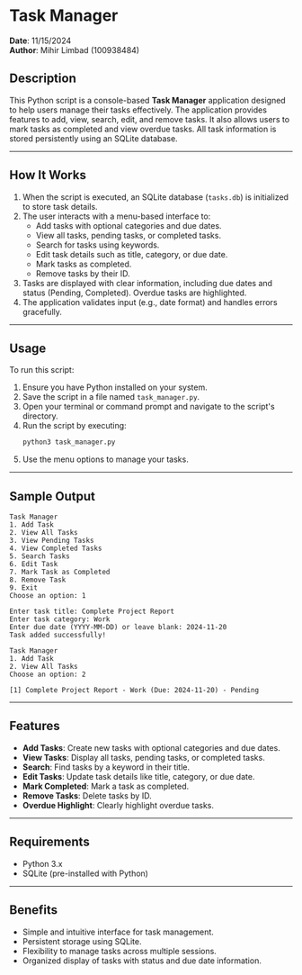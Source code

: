 # Task Manager  
**Date**: 11/15/2024  
**Author**: Mihir Limbad (100938484)  

## **Description**  
This Python script is a console-based **Task Manager** application designed to help users manage their tasks effectively. The application provides features to add, view, search, edit, and remove tasks. It also allows users to mark tasks as completed and view overdue tasks. All task information is stored persistently using an SQLite database.

---

## **How It Works**  
1. When the script is executed, an SQLite database (`tasks.db`) is initialized to store task details.  
2. The user interacts with a menu-based interface to:  
   - Add tasks with optional categories and due dates.  
   - View all tasks, pending tasks, or completed tasks.  
   - Search for tasks using keywords.  
   - Edit task details such as title, category, or due date.  
   - Mark tasks as completed.  
   - Remove tasks by their ID.  
3. Tasks are displayed with clear information, including due dates and status (Pending, Completed). Overdue tasks are highlighted.  
4. The application validates input (e.g., date format) and handles errors gracefully.

---

## **Usage**  
To run this script:  

1. Ensure you have Python installed on your system.  
2. Save the script in a file named `task_manager.py`.  
3. Open your terminal or command prompt and navigate to the script's directory.  
4. Run the script by executing:  
   ```bash
   python3 task_manager.py
   ```  
5. Use the menu options to manage your tasks.  

---

## **Sample Output**  
```plaintext
Task Manager  
1. Add Task  
2. View All Tasks  
3. View Pending Tasks  
4. View Completed Tasks  
5. Search Tasks  
6. Edit Task  
7. Mark Task as Completed  
8. Remove Task  
9. Exit  
Choose an option: 1  

Enter task title: Complete Project Report  
Enter task category: Work  
Enter due date (YYYY-MM-DD) or leave blank: 2024-11-20  
Task added successfully!  

Task Manager  
1. Add Task  
2. View All Tasks  
Choose an option: 2  

[1] Complete Project Report - Work (Due: 2024-11-20) - Pending
```

---

## **Features**  
- **Add Tasks**: Create new tasks with optional categories and due dates.  
- **View Tasks**: Display all tasks, pending tasks, or completed tasks.  
- **Search**: Find tasks by a keyword in their title.  
- **Edit Tasks**: Update task details like title, category, or due date.  
- **Mark Completed**: Mark a task as completed.  
- **Remove Tasks**: Delete tasks by ID.  
- **Overdue Highlight**: Clearly highlight overdue tasks.  

---

## **Requirements**  
- Python 3.x  
- SQLite (pre-installed with Python)  

---

## **Benefits**  
- Simple and intuitive interface for task management.  
- Persistent storage using SQLite.  
- Flexibility to manage tasks across multiple sessions.  
- Organized display of tasks with status and due date information.  